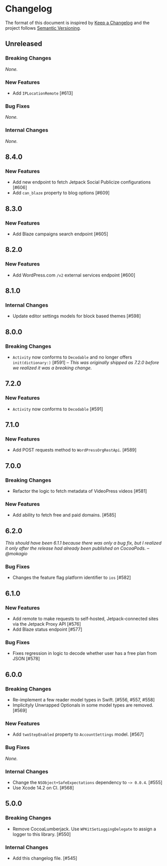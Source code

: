 # Changelog

The format of this document is inspired by [Keep a Changelog](https://keepachangelog.com/en/1.0.0/) and the project follows [Semantic Versioning](https://semver.org/spec/v2.0.0.html).

<!-- This is a comment, you won't see it when GitHub renders the Markdown file.

When releasing a new version:

1. Remove any empty section (those with `_None._`)
2. Update the `## Unreleased` header to `## <version_number>`
3. Add a new "Unreleased" section for the next iteration, by copy/pasting the following template:

## Unreleased

### Breaking Changes

_None._

### New Features

_None._

### Bug Fixes

_None._

### Internal Changes

_None._

-->

## Unreleased

### Breaking Changes

_None._

### New Features

- Add `IPLocationRemote` [#613]

### Bug Fixes

_None._

### Internal Changes

_None._

## 8.4.0

### New Features

- Add new endpoint to fetch Jetpack Social Publicize configurations [#606]
- Add `can_blaze` property to blog options [#609]

## 8.3.0

### New Features

- Add Blaze campaigns search endpoint [#605]

## 8.2.0

### New Features

- Add WordPress.com `/v2` external services endpoint [#600]

## 8.1.0

### Internal Changes

- Update editor settings models for block based themes [#598]

## 8.0.0

### Breaking Changes

- `Activity` now conforms to `Decodable` and no longer offers `init(dictionary:)` [#591] – _This was originally shipped as 7.2.0 before we realized it was a breaking change._

## 7.2.0

### New Features

- `Activity` now conforms to `Decodable` [#591]

## 7.1.0

### New Features

- Add POST requests method to `WordPressOrgRestApi`. [#589]

## 7.0.0

### Breaking Changes

- Refactor the logic to fetch metadata of VideoPress videos [#581]

### New Features

- Add ability to fetch free and paid domains. [#585]

## 6.2.0

_This should have been 6.1.1 because there was only a bug fix, but I realized it only after the release had already been published on CocoaPods. – @mokagio_

### Bug Fixes

- Changes the feature flag platform identifier to `ios` [#582]

## 6.1.0

### New Features

- Add remote to make requests to self-hosted, Jetpack-connected sites via the Jetpack Proxy API [#576]
- Add Blaze status endpoint [#577]

### Bug Fixes

- Fixes regression in logic to decode whether user has a free plan from JSON [#578]

## 6.0.0

### Breaking Changes

- Re-implement a few reader model types in Swift. [#556, #557, #558]
- Implicityly Unwrapped Optionals in some model types are removed. [#569]

### New Features

- Add `twoStepEnabled` property to `AccountSettings` model. [#567]

### Bug Fixes

_None._

### Internal Changes

- Change the `NSObject+SafeExpectations` dependency to `~> 0.0.4`. [#555]
- Use Xcode 14.2 on CI. [#568]

## 5.0.0

### Breaking Changes

- Remove CocoaLumberjack. Use `WPKitSetLoggingDelegate` to assign a logger to this library. [#550]

### Internal Changes

- Add this changelog file. [#545]

